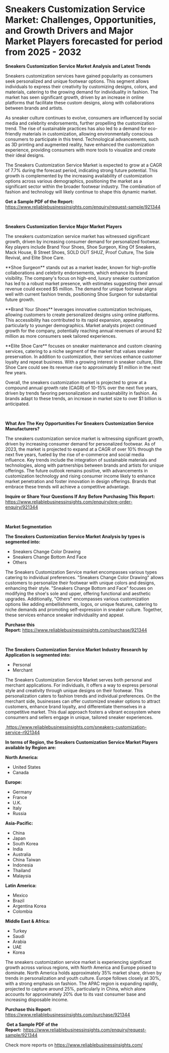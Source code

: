 <p><h1>Sneakers Customization Service Market: Challenges, Opportunities, and Growth Drivers and Major Market Players forecasted for period from 2025 - 2032</h1></p><p><strong>Sneakers Customization Service Market Analysis and Latest Trends</strong></p>
<p><p>Sneakers customization services have gained popularity as consumers seek personalized and unique footwear options. This segment allows individuals to express their creativity by customizing designs, colors, and materials, catering to the growing demand for individuality in fashion. The market has seen significant growth, driven by an increase in online platforms that facilitate these custom designs, along with collaborations between brands and artists.</p><p>As sneaker culture continues to evolve, consumers are influenced by social media and celebrity endorsements, further propelling the customization trend. The rise of sustainable practices has also led to a demand for eco-friendly materials in customization, allowing environmentally conscious consumers to participate in this trend. Technological advancements, such as 3D printing and augmented reality, have enhanced the customization experience, providing consumers with more tools to visualize and create their ideal designs.</p><p>The Sneakers Customization Service Market is expected to grow at a CAGR of 7.7% during the forecast period, indicating strong future potential. This growth is complemented by the increasing availability of customization options across various demographics, positioning the market as a significant sector within the broader footwear industry. The combination of fashion and technology will likely continue to shape this dynamic market.</p></p>
<p><strong>Get a Sample PDF of the Report:&nbsp;</strong> <a href="https://www.reliablebusinessinsights.com/enquiry/request-sample/921344?utm_campaign=3278&utm_medium=2&utm_source=Github&utm_content=ia&utm_term=07032025&utm_id=sneakers-customization-service">https://www.reliablebusinessinsights.com/enquiry/request-sample/921344</a></p>
<p>&nbsp;</p>
<p><strong>Sneakers Customization Service Major Market Players</strong></p>
<p><p>The sneakers customization service market has witnessed significant growth, driven by increasing consumer demand for personalized footwear. Key players include Brand Your Shoes, Shoe Surgeon, King Of Sneakers, Mack House, B Street Shoes, SOLD OUT SHUZ, Proof Culture, The Sole Revival, and Elite Shoe Care.</p><p>**Shoe Surgeon** stands out as a market leader, known for high-profile collaborations and celebrity endorsements, which enhance its brand visibility. The company's focus on high-end, luxury sneaker customization has led to a robust market presence, with estimates suggesting their annual revenue could exceed $5 million. The demand for unique footwear aligns well with current fashion trends, positioning Shoe Surgeon for substantial future growth.</p><p>**Brand Your Shoes** leverages innovative customization techniques, allowing customers to create personalized designs using online platforms. This accessibility has contributed to its rapid expansion, appealing particularly to younger demographics. Market analysts project continued growth for the company, potentially reaching annual revenues of around $2 million as more consumers seek tailored experiences.</p><p>**Elite Shoe Care** focuses on sneaker maintenance and custom cleaning services, catering to a niche segment of the market that values sneaker preservation. In addition to customization, their services enhance customer loyalty and repeat business. With a growing interest in sneaker culture, Elite Shoe Care could see its revenue rise to approximately $1 million in the next few years.</p><p>Overall, the sneakers customization market is projected to grow at a compound annual growth rate (CAGR) of 10-15% over the next five years, driven by trends favoring personalization and sustainability in fashion. As brands adapt to these trends, an increase in market size to over $1 billion is anticipated.</p></p>
<p>&nbsp;</p>
<p><strong>What Are The Key Opportunities For Sneakers Customization Service Manufacturers?</strong></p>
<p><p>The sneakers customization service market is witnessing significant growth, driven by increasing consumer demand for personalized footwear. As of 2023, the market is projected to expand at a CAGR of over 10% through the next five years, fueled by the rise of e-commerce and social media influence. Key trends include the integration of sustainable materials and technologies, along with partnerships between brands and artists for unique offerings. The future outlook remains positive, with advancements in customization technology and rising consumer income likely to enhance market penetration and foster innovation in design offerings. Brands that embrace these trends will achieve a competitive advantage.</p></p>
<p><strong>Inquire or Share Your Questions If Any Before Purchasing This Report:</strong> <a href="https://www.reliablebusinessinsights.com/enquiry/pre-order-enquiry/921344?utm_campaign=3278&utm_medium=2&utm_source=Github&utm_content=ia&utm_term=07032025&utm_id=sneakers-customization-service">https://www.reliablebusinessinsights.com/enquiry/pre-order-enquiry/921344</a></p>
<p>&nbsp;</p>
<p><strong>Market Segmentation</strong></p>
<p><strong>The Sneakers Customization Service Market Analysis by types is segmented into:</strong></p>
<p><ul><li>Sneakers Change Color Drawing</li><li>Sneakers Change Bottom And Face</li><li>Others</li></ul></p>
<p><p>The Sneakers Customization Service market encompasses various types catering to individual preferences. "Sneakers Change Color Drawing" allows customers to personalize their footwear with unique colors and designs, enhancing their style. "Sneakers Change Bottom and Face" focuses on modifying the shoe's sole and upper, offering functional and aesthetic upgrades. Additionally, "Others" encompasses various customization options like adding embellishments, logos, or unique features, catering to niche demands and promoting self-expression in sneaker culture. Together, these services enhance sneaker individuality and appeal.</p></p>
<p><strong>Purchase this Report:&nbsp;</strong><a href="https://www.reliablebusinessinsights.com/purchase/921344?utm_campaign=3278&utm_medium=2&utm_source=Github&utm_content=ia&utm_term=07032025&utm_id=sneakers-customization-service">https://www.reliablebusinessinsights.com/purchase/921344</a></p>
<p>&nbsp;</p>
<p><strong>The Sneakers Customization Service Market Industry Research by Application is segmented into:</strong></p>
<p><ul><li>Personal</li><li>Merchant</li></ul></p>
<p><p>The Sneakers Customization Service Market serves both personal and merchant applications. For individuals, it offers a way to express personal style and creativity through unique designs on their footwear. This personalization caters to fashion trends and individual preferences. On the merchant side, businesses can offer customized sneaker options to attract customers, enhance brand loyalty, and differentiate themselves in a competitive market. This dual approach fosters a vibrant ecosystem where consumers and sellers engage in unique, tailored sneaker experiences.</p></p>
<p><a href="https://www.reliablebusinessinsights.com/sneakers-customization-service-r921344?utm_campaign=3278&utm_medium=2&utm_source=Github&utm_content=ia&utm_term=07032025&utm_id=sneakers-customization-service">&nbsp;https://www.reliablebusinessinsights.com/sneakers-customization-service-r921344</a></p>
<p><strong>In terms of Region, the Sneakers Customization Service Market Players available by Region are:</strong></p>
<p>
    <p> <strong> North America: </strong>
        <ul>
            <li>United States</li>
            <li>Canada</li>
        </ul>
        </p> 
    <p> <strong> Europe: </strong>
        <ul>
            <li>Germany</li>
            <li>France</li>
            <li>U.K.</li>
            <li>Italy</li>
            <li>Russia</li>
        </ul>
        </p> 
    <p> <strong> Asia-Pacific: </strong>
        <ul>
            <li>China</li>
            <li>Japan</li>
            <li>South Korea</li>
            <li>India</li>
            <li>Australia</li>
            <li>China Taiwan</li>
            <li>Indonesia</li>
            <li>Thailand</li>
            <li>Malaysia</li>
        </ul>
        </p> 
    <p> <strong> Latin America: </strong>
        <ul>
            <li>Mexico</li>
            <li>Brazil</li>
            <li>Argentina Korea</li>
            <li>Colombia</li>
        </ul>
        </p> 
    <p> <strong> Middle East & Africa: </strong>
        <ul>
            <li>Turkey</li>
            <li>Saudi</li>
            <li>Arabia</li>
            <li>UAE</li>
            <li>Korea</li>
        </ul>
    </p>
    </p>
<p><p>The sneakers customization service market is experiencing significant growth across various regions, with North America and Europe poised to dominate. North America holds approximately 35% market share, driven by trends in personalization and youth culture. Europe follows closely at 30%, with a strong emphasis on fashion. The APAC region is expanding rapidly, projected to capture around 25%, particularly in China, which alone accounts for approximately 20% due to its vast consumer base and increasing disposable income.</p></p>
<p><strong>Purchase this Report: </strong><a href="https://www.reliablebusinessinsights.com/purchase/921344?utm_campaign=3278&utm_medium=2&utm_source=Github&utm_content=ia&utm_term=07032025&utm_id=sneakers-customization-service">https://www.reliablebusinessinsights.com/purchase/921344</a></p>
<p>&nbsp;<strong>Get a Sample PDF of the Report:&nbsp;&nbsp;</strong><a href="https://www.reliablebusinessinsights.com/enquiry/request-sample/921344?utm_campaign=3278&utm_medium=2&utm_source=Github&utm_content=ia&utm_term=07032025&utm_id=sneakers-customization-service">https://www.reliablebusinessinsights.com/enquiry/request-sample/921344</a></p>
<p><strong></strong></p>
<p>Check more reports on <a href="https://www.reliablebusinessinsights.com/?utm_campaign=3278&utm_medium=2&utm_source=Github&utm_content=ia&utm_term=07032025&utm_id=sneakers-customization-service">https://www.reliablebusinessinsights.com/</a></p>